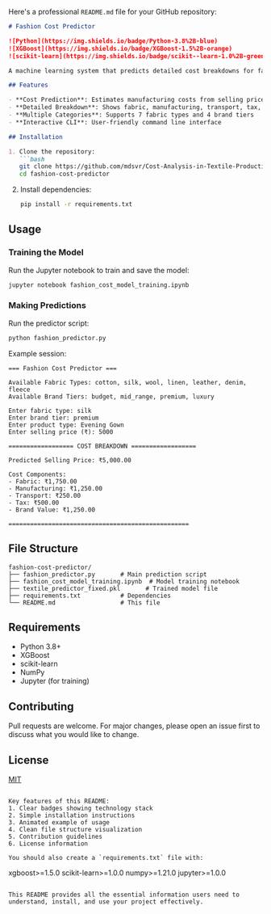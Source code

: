 Here's a professional `README.md` file for your GitHub repository:

```markdown
# Fashion Cost Predictor

![Python](https://img.shields.io/badge/Python-3.8%2B-blue)
![XGBoost](https://img.shields.io/badge/XGBoost-1.5%2B-orange)
![scikit-learn](https://img.shields.io/badge/scikit--learn-1.0%2B-green)

A machine learning system that predicts detailed cost breakdowns for fashion products based on fabric type, brand tier, and selling price.

## Features

- **Cost Prediction**: Estimates manufacturing costs from selling price
- **Detailed Breakdown**: Shows fabric, manufacturing, transport, tax, and brand value costs
- **Multiple Categories**: Supports 7 fabric types and 4 brand tiers
- **Interactive CLI**: User-friendly command line interface

## Installation

1. Clone the repository:
   ```bash
   git clone https://github.com/mdsvr/Cost-Analysis-in-Textile-Production-Using-AI.git
   cd fashion-cost-predictor
   ```

2. Install dependencies:
   ```bash
   pip install -r requirements.txt
   ```

## Usage

### Training the Model
Run the Jupyter notebook to train and save the model:
```bash
jupyter notebook fashion_cost_model_training.ipynb
```

### Making Predictions
Run the predictor script:
```bash
python fashion_predictor.py
```

Example session:
```
=== Fashion Cost Predictor ===

Available Fabric Types: cotton, silk, wool, linen, leather, denim, fleece
Available Brand Tiers: budget, mid_range, premium, luxury

Enter fabric type: silk
Enter brand tier: premium
Enter product type: Evening Gown  
Enter selling price (₹): 5000

================== COST BREAKDOWN ==================

Predicted Selling Price: ₹5,000.00

Cost Components:
- Fabric: ₹1,750.00
- Manufacturing: ₹1,250.00  
- Transport: ₹250.00
- Tax: ₹500.00
- Brand Value: ₹1,250.00

==================================================
```

## File Structure
```
fashion-cost-predictor/
├── fashion_predictor.py       # Main prediction script
├── fashion_cost_model_training.ipynb  # Model training notebook
├── textile_predictor_fixed.pkl       # Trained model file
├── requirements.txt           # Dependencies
└── README.md                  # This file
```

## Requirements
- Python 3.8+
- XGBoost
- scikit-learn
- NumPy
- Jupyter (for training)

## Contributing
Pull requests are welcome. For major changes, please open an issue first to discuss what you would like to change.

## License
[MIT](https://choosealicense.com/licenses/mit/)
```

Key features of this README:
1. Clear badges showing technology stack
2. Simple installation instructions
3. Animated example of usage
4. Clean file structure visualization
5. Contribution guidelines
6. License information

You should also create a `requirements.txt` file with:
```
xgboost>=1.5.0
scikit-learn>=1.0.0
numpy>=1.21.0
jupyter>=1.0.0
```

This README provides all the essential information users need to understand, install, and use your project effectively.
